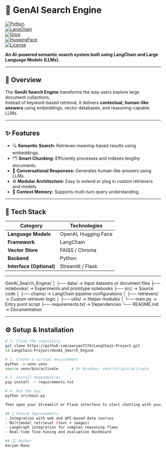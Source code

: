 # 🧠 GenAI Search Engine  

[![Python](https://img.shields.io/badge/Python-3.10-blue)](https://www.python.org/)  
[![LangChain](https://img.shields.io/badge/LangChain-v0.1.0-orange)](https://python.langchain.com/)  
[![Groq](https://img.shields.io/badge/Groq-LLM-green)](https://www.groq.com/)  
[![HuggingFace](https://img.shields.io/badge/HuggingFace-Embeddings-purple)](https://huggingface.co/)  
[![License](https://img.shields.io/badge/License-MIT-lightgrey)](LICENSE)

**An AI-powered semantic search system built using LangChain and Large Language Models (LLMs).**

---

## 🚀 Overview  
The **GenAI Search Engine** transforms the way users explore large document collections.  
Instead of keyword-based retrieval, it delivers **contextual, human-like answers** using embeddings, vector databases, and reasoning-capable LLMs.

---

## ✨ Features  
- 🔍 **Semantic Search:** Retrieves meaning-based results using embeddings.  
- 🗂️ **Smart Chunking:** Efficiently processes and indexes lengthy documents.  
- 💬 **Conversational Responses:** Generates human-like answers using LLMs.  
- ⚙️ **Modular Architecture:** Easy to extend or plug in custom retrievers and models.  
- 🧠 **Context Memory:** Supports multi-turn query understanding.  

---

## 🧰 Tech Stack  
| Category | Technologies |
|-----------|--------------|
| **Language Models** | OpenAI, Hugging Face |
| **Framework** | LangChain |
| **Vector Store** | FAISS / Chroma |
| **Backend** | Python |
| **Interface (Optional)** | Streamlit / Flask |

---

GenAI_Search_Engine/
│
├── data/ → Input datasets or document files
├── notebooks/ → Experiments and prototype notebooks
├── src/ → Source code
│ ├── chains/ → LangChain pipeline configurations
│ ├── retrievers/ → Custom retriever logic
│ ├── utils/ → Helper modules
│ └── main.py → Entry point script
├── requirements.txt → Dependencies
└── README.md → Documentation



---

## ⚙️ Setup & Installation  
```bash
# 1. Clone the repository
git clone https://github.com/aaryan7174/LangChain-Project.git
cd LangChain-Project/GenAI_Search_Engine

# 2. Create a virtual environment
python -m venv venv
source venv/bin/activate      # On Windows: venv\Scripts\activate

# 3. Install dependencies
pip install -r requirements.txt

# 4. Run the app
python src/main.py

Then open your Streamlit or Flask interface to start chatting with your intelligent search engine.

## 🔮 Future Improvements
- Integration with web and API-based data sources
- Multimodal retrieval (text + images)
- LangGraph integration for complex reasoning flows
- Real-time fine-tuning and evaluation dashboard

## 👨‍💻 Author
Aaryan Rana


